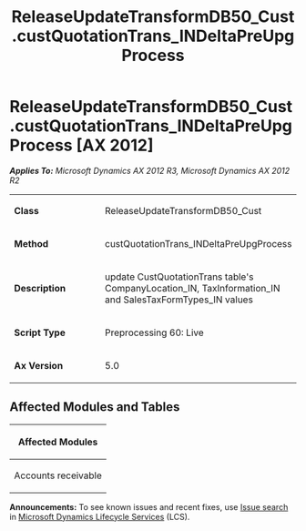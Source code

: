 ﻿---
title: ReleaseUpdateTransformDB50_Cust.custQuotationTrans_INDeltaPreUpgProcess
TOCTitle: ReleaseUpdateTransformDB50_Cust.custQuotationTrans_INDeltaPreUpgProcess
ms:assetid: cadb2fb0-a964-ca10-bc71-f776352bb6c7
ms:mtpsurl: https://msdn.microsoft.com/en-us/library/JJ719641(v=AX.60)
ms:contentKeyID: 49711208
ms.date: 05/18/2015
mtps_version: v=AX.60
---

# ReleaseUpdateTransformDB50\_Cust.custQuotationTrans\_INDeltaPreUpgProcess [AX 2012]


_**Applies To:** Microsoft Dynamics AX 2012 R3, Microsoft Dynamics AX 2012 R2_

<table>
<colgroup>
<col style="width: 50%" />
<col style="width: 50%" />
</colgroup>
<tbody>
<tr class="odd">
<td><p><strong>Class</strong></p></td>
<td><p>ReleaseUpdateTransformDB50_Cust</p></td>
</tr>
<tr class="even">
<td><p><strong>Method</strong></p></td>
<td><p>custQuotationTrans_INDeltaPreUpgProcess</p></td>
</tr>
<tr class="odd">
<td><p><strong>Description</strong></p></td>
<td><p>update CustQuotationTrans table's CompanyLocation_IN, TaxInformation_IN and SalesTaxFormTypes_IN values</p></td>
</tr>
<tr class="even">
<td><p><strong>Script Type</strong></p></td>
<td><p>Preprocessing 60: Live</p></td>
</tr>
<tr class="odd">
<td><p><strong>Ax Version</strong></p></td>
<td><p>5.0</p></td>
</tr>
</tbody>
</table>


## Affected Modules and Tables

<table>
<colgroup>
<col style="width: 100%" />
</colgroup>
<thead>
<tr class="header">
<th><p>Affected Modules</p></th>
</tr>
</thead>
<tbody>
<tr class="odd">
<td><p>Accounts receivable</p></td>
</tr>
</tbody>
</table>

  
**Announcements:** To see known issues and recent fixes, use [Issue search](http://go.microsoft.com/fwlink/?linkid=389258) in [Microsoft Dynamics Lifecycle Services](http://go.microsoft.com/fwlink/?linkid=306505) (LCS).

